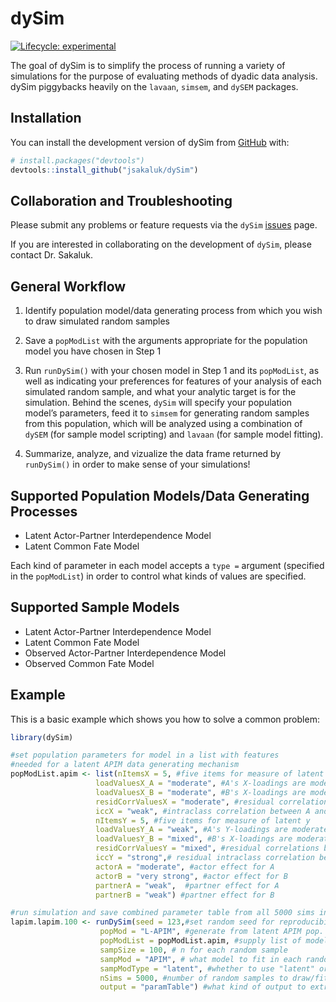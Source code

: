 
<!-- README.md is generated from README.Rmd. Please edit that file -->

# dySim

<!-- badges: start -->

[![Lifecycle:
experimental](https://img.shields.io/badge/lifecycle-experimental-orange.svg)](https://lifecycle.r-lib.org/articles/stages.html#experimental)
<!-- badges: end -->

The goal of dySim is to simplify the process of running a variety of
simulations for the purpose of evaluating methods of dyadic data
analysis. dySim piggybacks heavily on the `lavaan`, `simsem`, and
`dySEM` packages.

## Installation

You can install the development version of dySim from
[GitHub](https://github.com/) with:

``` r
# install.packages("devtools")
devtools::install_github("jsakaluk/dySim")
```

## Collaboration and Troubleshooting

Please submit any problems or feature requests via the `dySim`
[issues](https://github.com/jsakaluk/dySim/issues) page.

If you are interested in collaborating on the development of `dySim`,
please contact Dr. Sakaluk.

## General Workflow

1.  Identify population model/data generating process from which you
    wish to draw simulated random samples

2.  Save a `popModList` with the arguments appropriate for the
    population model you have chosen in Step 1

3.  Run `runDySim()` with your chosen model in Step 1 and its
    `popModList`, as well as indicating your preferences for features of
    your analysis of each simulated random sample, and what your
    analytic target is for the simulation. Behind the scenes, `dySim`
    will specify your population model’s parameters, feed it to `simsem`
    for generating random samples from this population, which will be
    analyzed using a combination of `dySEM` (for sample model scripting)
    and `lavaan` (for sample model fitting).

4.  Summarize, analyze, and vizualize the data frame returned by
    `runDySim()` in order to make sense of your simulations!

## Supported Population Models/Data Generating Processes

- Latent Actor-Partner Interdependence Model
- Latent Common Fate Model

Each kind of parameter in each model accepts a `type =` argument
(specified in the `popModList`) in order to control what kinds of values
are specified.

## Supported Sample Models

- Latent Actor-Partner Interdependence Model
- Latent Common Fate Model
- Observed Actor-Partner Interdependence Model
- Observed Common Fate Model

## Example

This is a basic example which shows you how to solve a common problem:

``` r
library(dySim)

#set population parameters for model in a list with features
#needed for a latent APIM data generating mechanism
popModList.apim <- list(nItemsX = 5, #five items for measure of latent x 
                   loadValuesX_A = "moderate", #A's X-loadings are moderate
                   loadValuesX_B = "moderate", #B's X-loadings are moderate
                   residCorrValuesX = "moderate", #residual correlations between A's and B'x X-indicators
                   iccX = "weak", #intraclass correlation between A and B's latent-Xs
                   nItemsY = 5, #five items for measure of latent y 
                   loadValuesY_A = "weak", #A's Y-loadings are moderate
                   loadValuesY_B = "mixed", #B's X-loadings are moderate
                   residCorrValuesY = "mixed", #residual correlations between A's and B'x X-indicators
                   iccY = "strong",# residual intraclass correlation between A and B's latent-Xs
                   actorA = "moderate", #actor effect for A 
                   actorB = "very strong", #actor effect for B
                   partnerA = "weak",  #partner effect for A
                   partnerB = "weak") #partner effect for B

#run simulation and save combined parameter table from all 5000 sims in a df
lapim.lapim.100 <- runDySim(seed = 123,#set random seed for reproducibility
                    popMod = "L-APIM", #generate from latent APIM pop. mod
                    popModList = popModList.apim, #supply list of model parameters
                    sampSize = 100, # n for each random sample
                    sampMod = "APIM", # what model to fit in each random sample
                    sampModType = "latent", #whether to use "latent" or "observed" version of model to fit in each random sample
                    nSims = 5000, #number of random samples to draw/fit model in
                    output = "paramTable") #what kind of output to extract from each sample's analysis
```
